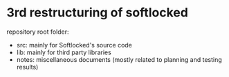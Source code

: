 # 3rd restructuring of softlocked
repository root folder:
- src: mainly for Softlocked's source code
- lib: mainly for third party libraries
- notes: miscellaneous documents (mostly related to planning and testing results)